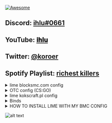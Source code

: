 [![Awesome](https://cdn.rawgit.com/sindresorhus/awesome/d7305f38d29fed78fa85652e3a63e154dd8e8829/media/badge.svg)](https://github.com/sindresorhus/awesome)  
## Discord: [ihlu#0661](https://discord.gg/qZzKPdDg)
## YouTube: [𝐢𝐡𝐥𝐮](https://www.youtube.com/channel/UCrd9e10uS0f5Fml7ekSuCwg)
## Twitter: [@koroer](https://twitter.com/koroer)
## Spotify Playlist: [richest killers](https://open.spotify.com/playlist/7zf96c23LGwN0ntYK9YG7c?si=86356a45ae434b9a)



<details>
  <summary>lime blocksmc.com config</summary>
  <br />
REMEMBER TO TURN OFF DISABLER IN BLOCKSMC LOBBY OR YOU WILL GET KICKED<br />
  
  [Download by clicking here](https://github.com/asx0001/limeconfigs/blob/main/ihlubmc.json)
  
**What works and what not:**<br />
 * Fly isnt detected from what i played <br /> 
 * Speed is 𝘆𝗲𝘀 (its so fucking good ngl, i never got kicked for it and its like speed of light) <br />
 * KillAura isnt detected too  <br />
 * TpAura sometimes kicks but thats kinda rare <br />
  </details>
  
  <details>
  <summary>OTC config (CS:GO)</summary>
  <br />
PLEASE DONT USE IT IM SO NEW TO CSGO CHEATING THIS CONFIG SUCKS<br />
  <br />
  https://github.com/ihlu/ihlu/blob/main/otcihlu.cfg  <br />
  
idk it ahs aimbot and what wallhack thats all
  </details>
  
  <details>
  <summary>lime kokscraft.pl config</summary>
  soon
  </details>
  
  <details>
  <summary>Binds</summary>
  
* KillAura - E <br />
* Fly - F <br />
* TpAura - R <br />
* Disabler - V <br />
* Speed - X <br />
  </details>


<details>
  <summary>HOW TO INSTALL LIME WITH MY BMC CONFIG</summary>

1. go to https://discord.gg/QG8rdyFhxc  <br />
2. go to downloads channel <br />
3. download lime <br />
4. unpack it <br />
5. in windows search type %appdata% and click enter <br />
6. click on .minecraft <br />
7. click on versions  <br />
8. paste lime folder in it  <br />
9. open minecraft launcher and open lime <br />
10. in lime you go to alt manager and generate random alt  <br />
11. go to multiplayer and in right top corner click on 1.9.4 <br />
12. in bmc register and login (kinda obvious) <br />
13. download my config from https://raw.githubusercontent.com/asx0001/limeconfigs/main/ihlubmc.json <br />
14. go to %appdata% <br />
15. click on .minecraft <br />
16. click on lime folder <br />
17. click on configs folder <br />
18. paste the config you downloaded there <br />
19. go back to minecraft <br />
20. type ".config load ihlubmc"  <br />
21. bind cheats to your liking  <br />
22. enjoy <br />

    </details>
![alt text](https://cdn.discordapp.com/emojis/954210800606789674.gif?size=96&quality=lossless)
